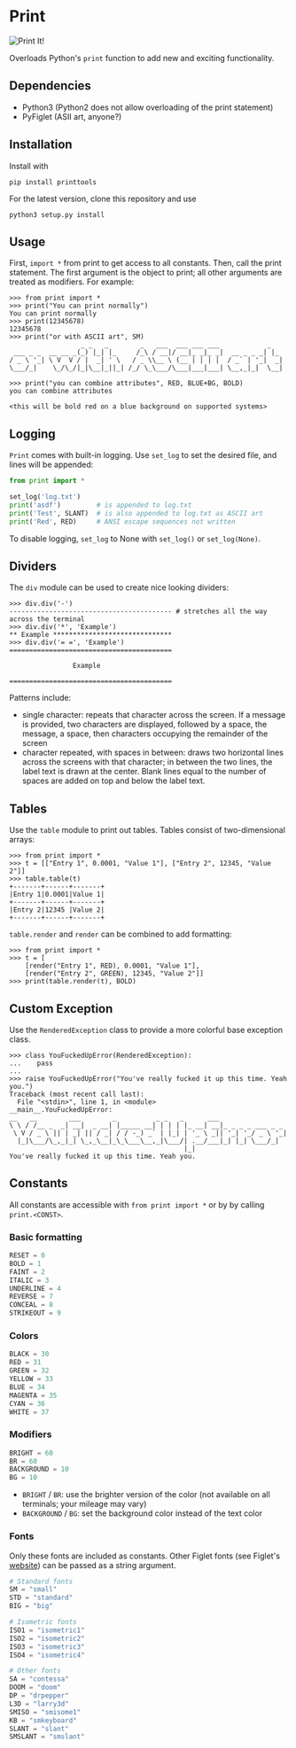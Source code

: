 # Print

![Print It!](https://github.com/thetianshuhuang/print/blob/master/print.png)

Overloads Python's ```print``` function to add new and exciting functionality.

## Dependencies
- Python3 (Python2 does not allow overloading of the print statement)
- PyFiglet (ASII art, anyone?)

## Installation
Install with
```shell
pip install printtools
```

For the latest version, clone this repository and use
```shell
python3 setup.py install
```

## Usage
First, ```import *``` from print to get access to all constants. Then, call the print statement. The first argument is the object to print; all other arguments are treated as modifiers. For example:
```
>>> from print import *
>>> print("You can print normally")
You can print normally
>>> print(12345678)
12345678
>>> print("or with ASCII art", SM)
                  _ _   _        _   ___  ___ ___ ___            _
 ___ _ _  __ __ _(_) |_| |_     /_\ / __|/ __|_ _|_ _|  __ _ _ _| |_
/ _ \ '_| \ V  V / |  _| ' \   / _ \\__ \ (__ | | | |  / _` | '_|  _|
\___/_|    \_/\_/|_|\__|_||_| /_/ \_\___/\___|___|___| \__,_|_|  \__|

>>> print("you can combine attributes", RED, BLUE+BG, BOLD)
you can combine attributes

<this will be bold red on a blue background on supported systems>

```

## Logging
```Print``` comes with built-in logging. Use ```set_log``` to set the desired file, and lines will be appended:
```python
from print import *

set_log('log.txt')
print('asdf')         # is appended to log.txt
print('Test', SLANT)  # is also appended to log.txt as ASCII art
print('Red', RED)     # ANSI escape sequences not written
```

To disable logging, ```set_log``` to None with ```set_log()``` or ```set_log(None)```.

## Dividers
The ```div``` module can be used to create nice looking dividers:
```
>>> div.div('-')
----------------------------------------- # stretches all the way across the terminal
>>> div.div('*', 'Example')
** Example ******************************
>>> div.div('= =', 'Example')
=========================================

                Example

=========================================
```
Patterns include:
- single character: repeats that character across the screen. If a message is provided, two characters are displayed, followed by a space, the message, a space, then characters occupying the remainder of the screen
- character repeated, with spaces in between: draws two horizontal lines across the screens with that character; in between the two lines, the label text is drawn at the center. Blank lines equal to the number of spaces are added on top and below the label text.

## Tables
Use the ```table``` module to print out tables. Tables consist of two-dimensional arrays:
```
>>> from print import *
>>> t = [["Entry 1", 0.0001, "Value 1"], ["Entry 2", 12345, "Value 2"]]
>>> table.table(t)
+-------+------+-------+
|Entry 1|0.0001|Value 1|
+-------+------+-------+
|Entry 2|12345 |Value 2|
+-------+------+-------+
```

```table.render``` and ```render``` can be combined to add formatting:

```
>>> from print import *
>>> t = [
	[render("Entry 1", RED), 0.0001, "Value 1"],
	[render("Entry 2", GREEN), 12345, "Value 2"]]
>>> print(table.render(t), BOLD)
```


## Custom Exception
Use the ```RenderedException``` class to provide a more colorful base exception class.
```
>>> class YouFuckedUpError(RenderedException):
...    pass
...
>>> raise YouFuckedUpError("You've really fucked it up this time. Yeah you.")
Traceback (most recent call last):
  File "<stdin>", line 1, in <module>
__main__.YouFuckedUpError:
__   __        ___        _          _ _   _      ___
\ \ / /__ _  _| __|  _ __| |_____ __| | | | |_ __| __|_ _ _ _ ___ _ _
 \ V / _ \ || | _| || / _| / / -_) _` | |_| | '_ \ _|| '_| '_/ _ \ '_|
  |_|\___/\_,_|_| \_,_\__|_\_\___\__,_|\___/| .__/___|_| |_| \___/_|
                                            |_|
You've really fucked it up this time. Yeah you.
```

## Constants
All constants are accessible with ```from print import *``` or by by calling ```print.<CONST>```.

### Basic formatting
```python
RESET = 0
BOLD = 1
FAINT = 2
ITALIC = 3
UNDERLINE = 4
REVERSE = 7
CONCEAL = 8
STRIKEOUT = 9
```

### Colors
```python
BLACK = 30
RED = 31
GREEN = 32
YELLOW = 33
BLUE = 34
MAGENTA = 35
CYAN = 36
WHITE = 37
```

### Modifiers
```python
BRIGHT = 60
BR = 60
BACKGROUND = 10
BG = 10
```
- ```BRIGHT``` / ```BR```: use the brighter version of the color (not available on all terminals; your mileage may vary)
- ```BACKGROUND``` / ```BG```: set the background color instead of the text color

### Fonts
Only these fonts are included as constants. Other Figlet fonts (see Figlet's [website](http://www.figlet.org/)) can be passed as a string argument.
```python
# Standard fonts
SM = "small"
STD = "standard"
BIG = "big"

# Isometric fonts
ISO1 = "isometric1"
ISO2 = "isometric2"
ISO3 = "isometric3"
ISO4 = "isometric4"

# Other fonts
SA = "contessa"
DOOM = "doom"
DP = "drpepper"
L3D = "larry3d"
SMISO = "smisome1"
KB = "smkeyboard"
SLANT = "slant"
SMSLANT = "smslant"
```
